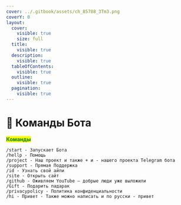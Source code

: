 ```yaml
---
cover: ../.gitbook/assets/ch_85788_3Tm3.png
coverY: 0
layout:
  cover:
    visible: true
    size: full
  title:
    visible: true
  description:
    visible: true
  tableOfContents:
    visible: true
  outline:
    visible: true
  pagination:
    visible: true
---
```


# 🤖 Команды Бота

&#x20;                                                                     <mark style="color:green;">**Команды**</mark>

```
/start - Запускает Бота
/hellp - Помощь
/project - Наш проект и также + и - нашего проекта Telegram бота
/support - Прямая Поддержка
/id - Узнать свой айпи
/site - Открыть сайт
/github - Оживляем YouTube — добрые люди уже выложили
/Gift - Подарить падарак
/privacypolicy - Политика конфиденциальности
/hi - Привет - Также можно написать и по русски - привет
```
